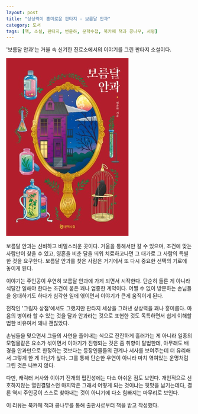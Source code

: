 ```yaml
---
layout: post
title: "상상력이 흥미로운 판타지 - 보름달 안과"
category: 도서
tags: [책, 소설, 판타지, 변윤하, 문학수첩, 북카페 책과 콩나무, 서평]
---
```


'보름달 안과'는
거울 속 신기한 진료소에서의 이야기를 그린 판타지 소설이다.

![표지](/images/full-moon-ophthalmic-clinic-book-h480.jpg)

보름달 안과는 신비하고 비밀스러운 곳이다.
거울을 통해서만 갈 수 있으며,
조건에 맞는 사람만이 찾을 수 있고,
영혼을 비춘 달을 띄워 치료하고나면
그 대가로 그 사람의 특별한 것을 요구한다.
보름달 안과를 찾은 사람은 거기에서 또 다시 중요한 선택의 기로에 놓이게 된다.

이야기는 주인공이 우연히 보름달 안과에 가게 되면서 시작한다.
단순히 들른 게 아니라 석달간 일해야 한다는 조건이 붙은 꽤나 엄중한 계약이다.
어쩔 수 없이 방문하는 손님들을 응대하기도 하다가
심각한 일에 엮이면서 이야기가 큰게 움직이게 된다.

전작인 '그림자 상점'에서도 그랬지만
판타지 세상을 그려낸 상상력을 꽤나 흥미롭다.
마음의 병이라 할 수 있는 것을 달과 안과라는 것으로 표현한 것도
독특하면서 쉽게 이해할법한 비유여서 꽤나 괜찮았다.

손님들을 맞으면서 그들의 사연을 풀어내는 식으로 잔잔하게 흘러가는 게 아니라
일종의 모험물같은 요소가 섞이면서 이야기가 진행되는 것은 좀 취향이 탈법한데,
아무래도 배경을 안과만으로 한정하는 것보다는
등장인물들의 관계나 서사를 보여주는데 더 유리해서 그렇게 한 게 아닌가 싶다.
그를 통해 단순한 우연이 아니라 마치 엮여있는 운명처럼 그린 것은 나쁘지 않다.

다만, 캐릭터 서사와 이야기 전개의 핍진성에는 다소 아쉬운 점도 보인다.
개인적으로 선호하지않는 열린결말스런 마지막은
그래서 어떻게 되는 것이냐는 뒷맛을 남기는데다,
결론 역시 주인공이 스스로 찾아내는 것이 아니기에
다소 힘빠지는 마무리로 보인다.



<div class="im im-info">
이 리뷰는 북카페 책과 콩나무를 통해 출판사로부터 책을 받고 작성했다.
</div>
